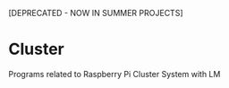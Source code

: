 [DEPRECATED - NOW IN SUMMER PROJECTS]


# Cluster
Programs related to Raspberry Pi Cluster System with LM
